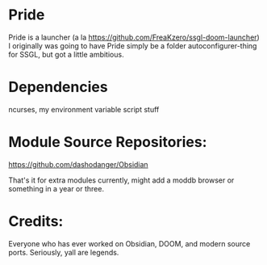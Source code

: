 # Pride
Pride is a launcher (a la https://github.com/FreaKzero/ssgl-doom-launcher)
I originally was going to have Pride simply be a folder autoconfigurer-thing for SSGL, but got a little ambitious.

# Dependencies
ncurses, my environment variable script stuff

# Module Source Repositories: 
https://github.com/dashodanger/Obsidian

That's it for extra modules currently, might add a moddb browser or something in a year or three.

# Credits:
Everyone who has ever worked on Obsidian, DOOM, and modern source ports. Seriously, yall are legends.
